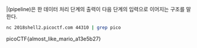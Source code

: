 |(pipeline)은 한 데이터 처리 단계의 출력이 다음 단계의 입력으로 이어지는 구조를 말한다.

``` bash 
nc 2018shell2.picoctf.com 44310 | grep pico
```

picoCTF{almost_like_mario_a13e5b27}
